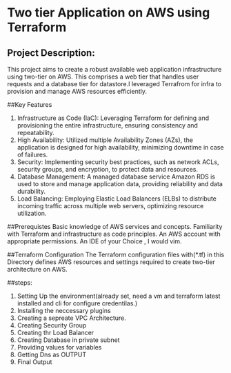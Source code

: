 # Two tier Application on AWS using Terraform

## Project Description:
This project aims to create a robust available web application infrastructure using two-tier on AWS. This comprises a web tier that handles user requests and a database tier for datastore.I leveraged Terrafrom for  infra to provision and manage AWS  resources efficiently.

##Key Features
1. Infrastructure as Code (IaC): Leveraging Terraform for defining and provisioning the entire infrastructure, ensuring consistency and repeatability.
2. High Availability: Utilized multiple Availability Zones (AZs), the application is designed for high availability, minimizing downtime in case of failures.
3. Security: Implementing security best practices, such as network ACLs, security groups, and encryption, to protect data and resources.
4. Database Management: A managed database service Amazon RDS is used to store and manage application data, providing reliability and data durability.
5. Load Balancing: Employing Elastic Load Balancers (ELBs) to distribute incoming traffic across multiple web servers, optimizing resource utilization.

##Prerequistes
Basic knowledge of AWS services and concepts.
Familiarity with Terraform and infrastructure as code principles.
An AWS account with appropriate permissions.
An IDE of your Choice , I would vim.

##Terraform  Configuration
The Terraform configuration files with(*.tf) in this Directory defines AWS resources and settings required to create two-tier architecture on AWS.


##steps:

1. Setting Up the environment(already set, need a vm and terraform latest installed and cli for configure credentilas.)
2. Installing the neccessary plugins
3. Creating a sepreate VPC Architecture.
4. Creating Security Group
5. Creating thr Load Balancer
6. Creating Database in private subnet
7. Providing values for variables
8. Getting Dns as OUTPUT
9. Final Output
